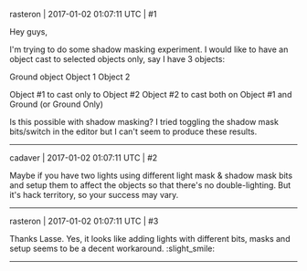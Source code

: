 rasteron | 2017-01-02 01:07:11 UTC | #1

Hey guys,

I'm trying to do some shadow masking experiment. I would like to have an object cast to selected objects only, say I have 3 objects:

Ground object
Object 1
Object 2

Object #1 to cast only to Object #2
Object #2 to cast both on Object #1 and Ground (or Ground Only)

Is this possible with shadow masking? I tried toggling the shadow mask bits/switch in the editor but I can't seem to produce these results.

-------------------------

cadaver | 2017-01-02 01:07:11 UTC | #2

Maybe if you have two lights using different light mask & shadow mask bits and setup them to affect the objects so that there's no double-lighting. But it's hack territory, so your success may vary.

-------------------------

rasteron | 2017-01-02 01:07:11 UTC | #3

Thanks Lasse. Yes, it looks like adding lights with different bits, masks and setup seems to be a decent workaround.  :slight_smile:

-------------------------


